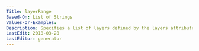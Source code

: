 ```yaml
---
Title: layerRange
Based-On: List of Strings
Values-Or-Examples: 
Description: Specifies a list of layers defined by the layers attribute.
LastEdit: 2018-03-28
LastEditor: generator
---
```



